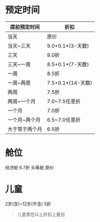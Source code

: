 # 预定时间
| 提前预定时间     |折扣 |
| ----------- | ----------- |
| 当天      | 原价       |
| 当天~三天   | 9.0+0.1*(3-天数)|
| 三天   | 9.0折        |
| 三天~一周   | 8.5+0.1*(7-天数)|
| 一周   | 8.5折        |
| 一周~两周   | 7.5+0.1*(14-天数)|
| 两周   | 7.5折        |
| 两周~一个月  | 7.0~7.5任意折|
| 一个月   | 7.0折        |
| 一个月~两个月   | 6.5~7.0任意折|
| 大于等于两个月   | 6.5折  |

# 舱位
经济舱 6.7折
头等舱 原价

# 儿童
2岁(含)~12岁(不含)
5折
>儿童票在以上折扣上叠加


